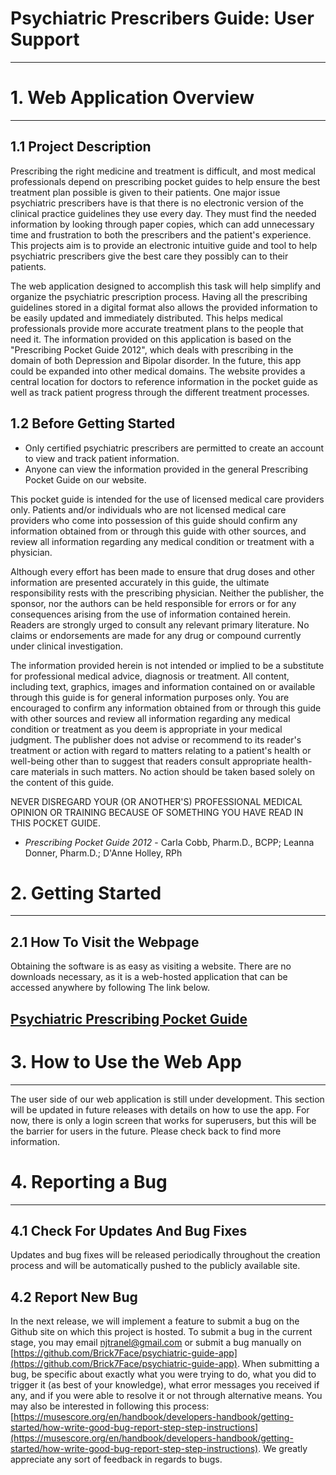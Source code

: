 # Psychiatric Prescribers Guide: User Support 
---

# 1. Web Application Overview 


---


## 1.1 Project Description

Prescribing the right medicine and treatment is difficult, and most medical professionals depend on prescribing pocket guides to help ensure the best treatment plan possible is given to their patients. One major issue psychiatric prescribers have is that there is no electronic version of the clinical practice guidelines they use every day. They must find the needed information by looking through paper copies, which can add unnecessary time and frustration to both the prescribers and the patient's experience. This projects aim is to provide an electronic intuitive guide and tool to help psychiatric prescribers give the best care they possibly can to their patients.      

The web application designed to accomplish this task will help simplify and organize the psychiatric prescription process. Having all the prescribing guidelines stored in a digital format also allows the provided information to be easily updated and immediately distributed. This helps medical professionals provide more accurate treatment plans to the people that need it. The information provided on this application is based on the "Prescribing Pocket Guide 2012", which deals with prescribing in the domain of both Depression and Bipolar disorder. In the future, this app could be expanded into other medical domains. The website provides a central location for doctors to reference information in the pocket guide as well as track patient progress through the different treatment processes. 


## 1.2 Before Getting Started


*   Only certified psychiatric prescribers are permitted to create an account to view and track patient information.  
*   Anyone can view the information provided in the general Prescribing Pocket Guide on our website.

This pocket guide is intended for the use of licensed medical care providers only. Patients and/or individuals who are not licensed medical care providers who come into possession of this guide should confirm any information obtained from or through this guide with other sources, and review all information regarding any medical condition or treatment with a physician.


Although every effort has been made to ensure that drug doses and other information are presented accurately in this guide, the ultimate responsibility rests with the prescribing physician. Neither the publisher, the sponsor, nor the authors can be held responsible for errors or for any consequences arising from the use of information contained herein. Readers are strongly urged to consult any relevant primary literature. No claims or endorsements are made for any drug or compound currently under clinical investigation.  


The information provided herein is not intended or implied to be a substitute for professional medical advice, diagnosis or treatment. All content, including text, graphics, images and information contained on or available through this guide is for general information purposes only.  You are encouraged to confirm any information obtained from or through this guide with other sources and review all information regarding any medical condition or treatment as you deem is appropriate in your medical judgment. The publisher does not advise or recommend to its reader's treatment or action with regard to matters relating to a patient's health or well-being other than to suggest that readers consult appropriate health-care materials in such matters. No action should be taken based solely on the content of this guide. 


NEVER DISREGARD YOUR (OR ANOTHER'S) PROFESSIONAL MEDICAL OPINION OR TRAINING BECAUSE OF SOMETHING YOU HAVE READ IN THIS POCKET GUIDE.

*   _Prescribing Pocket Guide 2012_ - Carla Cobb, Pharm.D., BCPP; Leanna Donner, Pharm.D.; D'Anne Holley, RPh


# 2. Getting Started


---


## 2.1 How To Visit the Webpage

Obtaining the software is as easy as visiting a website. There are no downloads necessary, as it is a web-hosted application that can be accessed anywhere by following The link below.


## [Psychiatric Prescribing Pocket Guide](https://psychiatric-guide.appspot.com/)


# 3. How to Use the Web App



---


The user side of our web application is still under development. This section will be updated in future releases with details on how to use the app. For now, there is only a login screen that works for superusers, but this will be the barrier for users in the future. Please check back to find more information.


# 4. Reporting a Bug



---



## 4.1 Check For Updates And Bug Fixes

Updates and bug fixes will be released periodically throughout the creation process and will be automatically pushed to the publicly available site.  

## 4.2 Report New Bug

In the next release, we will implement a feature to submit a bug on the Github site on which this project is hosted. To submit a bug in the current stage, you may email [njtranel@gmail.com](mailto:njtranel@gmail.com) or submit a bug manually on [https://github.com/Brick7Face/psychiatric-guide-app](https://github.com/Brick7Face/psychiatric-guide-app). When submitting a bug, be specific about exactly what you were trying to do, what you did to trigger it (as best of your knowledge), what error messages you received if any, and if you were able to resolve it or not through alternative means. You may also be interested in following this process: [https://musescore.org/en/handbook/developers-handbook/getting-started/how-write-good-bug-report-step-step-instructions](https://musescore.org/en/handbook/developers-handbook/getting-started/how-write-good-bug-report-step-step-instructions). We greatly appreciate any sort of feedback in regards to bugs.
